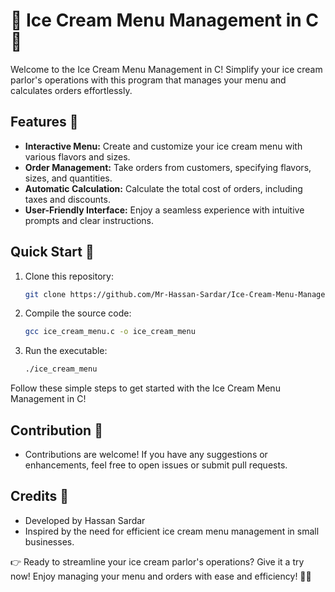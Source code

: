# 🍦 Ice Cream Menu Management in C 🍨

Welcome to the Ice Cream Menu Management in C! Simplify your ice cream parlor's operations with this program that manages your menu and calculates orders effortlessly.

## Features 🌟

- **Interactive Menu:** Create and customize your ice cream menu with various flavors and sizes.
- **Order Management:** Take orders from customers, specifying flavors, sizes, and quantities.
- **Automatic Calculation:** Calculate the total cost of orders, including taxes and discounts.
- **User-Friendly Interface:** Enjoy a seamless experience with intuitive prompts and clear instructions.

## Quick Start 🚀

1. Clone this repository:
   ```bash
   git clone https://github.com/Mr-Hassan-Sardar/Ice-Cream-Menu-Management.git
2. Compile the source code:
    ```bash
    gcc ice_cream_menu.c -o ice_cream_menu
3. Run the executable:
    ```bash
    ./ice_cream_menu
Follow these simple steps to get started with the Ice Cream Menu Management in C!

## Contribution 🤝
- Contributions are welcome! If you have any suggestions or enhancements, feel free to open issues or submit pull requests.

## Credits 🙌
- Developed by Hassan Sardar
- Inspired by the need for efficient ice cream menu management in small businesses.

👉 Ready to streamline your ice cream parlor's operations? Give it a try now! Enjoy managing your menu and orders with ease and efficiency! 🍦✨

